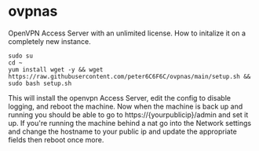 # ovpnas
OpenVPN Access Server with an unlimited license. 
How to initalize it on a completely new instance.

```
sudo su
cd ~
yum install wget -y && wget https://raw.githubusercontent.com/peter6C6F6C/ovpnas/main/setup.sh && sudo bash setup.sh
```
This will install the openvpn Access Server, edit the config to disable logging, and reboot the machine.
Now when the machine is back up and running you should be able to go to
https://{yourpublicip}/admin and set it up. If you're running the machine behind a nat go into the Network settings and change the hostname to your public ip and update the appropriate fields then reboot once more.
